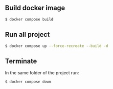 


## Build docker image

```bash
$ docker compose build
```

## Run all project

```bash
$ docker compose up --force-recreate --build -d
```

## Terminate
In the same folder of the project run:

```bash
$ docker compose down
```
